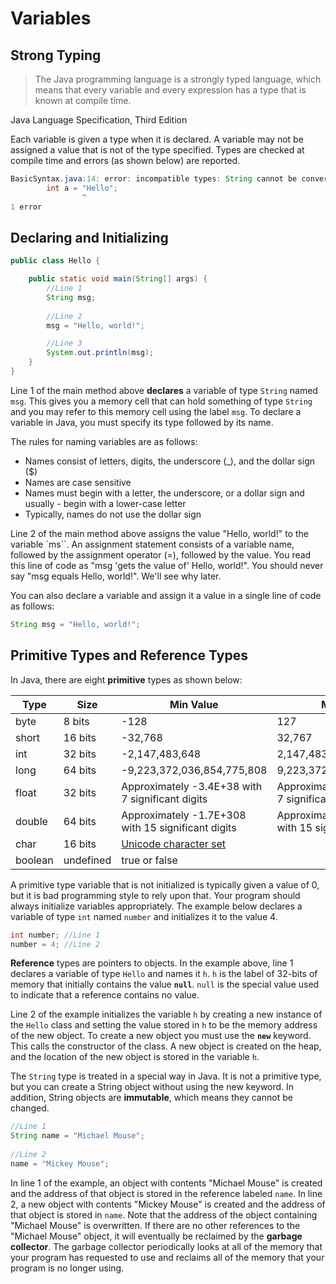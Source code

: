 Variables
=========

## Strong Typing

> The Java programming language is a strongly typed language, which means that every variable and every expression has a type that is known at compile time.

Java Language Specification, Third Edition


Each variable is given a type when it is declared.  A variable may not be assigned a value that is not of the type specified.  Types are checked at compile time and errors (as shown below) are reported.

```java
BasicSyntax.java:14: error: incompatible types: String cannot be converted to int
		int a = "Hello";
		        ^
1 error
```

## Declaring and Initializing

```java
public class Hello {

    public static void main(String[] args) {
        //Line 1               
        String msg;
        
        //Line 2
        msg = "Hello, world!";

        //Line 3
        System.out.println(msg);
    }
}
```

Line 1 of the main method above **declares** a variable of type `String` named `msg`.  This gives you a memory cell that can hold something of type `String` and you may refer to this memory cell using the label `msg`.  To declare a variable in Java, you must specify its type followed by its name.  

The rules for naming variables are as follows:

- Names consist of letters, digits, the underscore (_), and the dollar sign ($)
- Names are case sensitive
- Names must begin with a letter, the underscore, or a dollar sign and usually - begin with a lower-case letter
- Typically, names do not use the dollar sign

Line 2 of the main method above assigns the value "Hello, world!" to the variable `ms``. An assignment statement consists of a variable name, followed by the assignment operator (=), followed by the value.  You read this line of code as "msg 'gets the value of' Hello, world!".  You should never say "msg equals Hello, world!".  We'll see why later.

You can also declare a variable and assign it a value in a single line of code as follows:

```java
String msg = "Hello, world!";
```
## Primitive Types and Reference Types

In Java, there are eight **primitive** types as shown below:

| Type | Size | Min Value | Max Value |
| ---- | -----| ----- | ----- |
| byte	 | 8 bits | -128 | 127 |
| short | 16 bits | -32,768 | 32,767 |
| int	| 32 bits | -2,147,483,648 | 2,147,483,647 |
| long	| 64 bits | -9,223,372,036,854,775,808 | 9,223,372,036,854,775,807 |
| float|	 32 bits | Approximately -3.4E+38 with 7 significant digits | Approximately 3.4E+38 with 7 significant digits |
| double| 64 bits | Approximately -1.7E+308 with 15 significant digits | Approximately 1.7E+308 with 15 significant digits |
| char	| 16 bits | [Unicode character set](http://unicode.org/charts/) | 
| boolean |	 undefined	| true or false| 

A primitive type variable that is not initialized is typically given a value of 0, but it is bad programming style to rely upon that.  Your program should always initialize variables appropriately.  The example below declares a variable of type `int` named `number` and initializes it to the value 4.

```java
int number; //Line 1
number = 4; //Line 2
```

**Reference** types are pointers to objects.  In the example above, line 1 declares a variable of type `Hello` and names it `h`.  `h` is the label of 32-bits of memory that initially contains the value **`null`**.  `null` is the special value used to indicate that a reference contains no value.

Line 2 of the example initializes the variable `h` by creating a new instance of the `Hello` class and setting the value stored in `h` to be the memory address of the new object.  To create a new object you must use the **`new`** keyword.  This calls the constructor of the class.  A new object is created on the heap, and the location of the new object is stored in the variable `h`.

The `String` type is treated in a special way in Java.  It is not a primitive type, but you can create a String object without using the new keyword.  In addition, String objects are **immutable**, which means they cannot be changed.  

```java
//Line 1
String name = "Michael Mouse";
        
//Line 2
name = "Mickey Mouse";
```

In line 1 of the example, an object with contents "Michael Mouse" is created and the address of that object is stored in the reference labeled `name`.  In line 2, a new object with contents "Mickey Mouse" is created and the address of that object is stored in `name`.  Note that the address of the object containing "Michael Mouse" is overwritten.  If there are no other references to the "Michael Mouse" object, it will eventually be reclaimed by the **garbage collector**.  The garbage collector periodically looks at all of the memory that your program has requested to use and reclaims all of the memory that your program is no longer using.